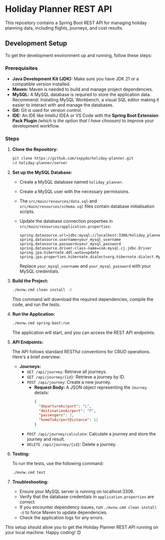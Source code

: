 # Holiday Planner REST API

This repository contains a Spring Boot REST API for managing holiday planning data, including flights, journeys, and cost results.

## Development Setup

To get the development environment up and running, follow these steps:

### Prerequisites

* **Java Development Kit (JDK):** Make sure you have JDK 21 or a compatible version installed.
* **Maven:** Maven is needed to build and manage project dependencies.
* **MySQL:** A MySQL database is required to store the application data. Recommend: Installing MySQL Workbench, a visual SQL editor making it easier to interact with and manage the databases.
* **Git:** Git is used for version control.
* **IDE:** An IDE like IntelliJ IDEA or VS Code with the **Spring Boot Extension Pack Plugin** *(which is the option that I have choosen)* to improve your development workflow.

### Steps

1.  **Clone the Repository:**

    ```bash
    git clone https://github.com/sxpydo/holiday-planner.git
    cd holiday-planner/server
    ```

2.  **Set up the MySQL Database:**

    * Create a MySQL database named `holiday_planner`.
    * Create a MySQL user with the necessary permissions.
    * The `src/main/resources/data.sql` and `src/main/resources/schema.sql` files contain database initialisation scripts.
    * Update the database connection properties in `src/main/resources/application.properties`:

        ```properties
        spring.datasource.url=jdbc:mysql://localhost:3306/holiday_planner
        spring.datasource.username=your_mysql_username
        spring.datasource.password=your_mysql_password
        spring.datasource.driver-class-name=com.mysql.cj.jdbc.Driver
        spring.jpa.hibernate.ddl-auto=update
        spring.jpa.properties.hibernate.dialect=org.hibernate.dialect.MySQL8Dialect
        ```

        Replace `your_mysql_username` and `your_mysql_password` with your MySQL credentials.

3.  **Build the Project:**

    ```bash
    ./mvnw.cmd clean install -U
    ```

    This command will download the required dependencies, compile the code, and run the tests.

4.  **Run the Application:**

    ```bash
    ./mvnw.cmd spring-boot:run
    ```

    The application will start, and you can access the REST API endpoints.

5.  **API Endpoints:**

    The API follows standard RESTful conventions for CRUD operations. Here's a brief overview:

    * **Journeys:**
        * `GET /api/journey`: Retrieve all journeys.
        * `GET /api/journey/{id}`: Retrieve a journey by ID.
        * `POST /api/journey`: Create a new journey.
            * **Request Body:** A JSON object representing the `Journey` details:
                ```json
                {
                  "departureAirport": "L",
                  "destinationAirport": "P",
                  "passengers": 2,
                  "homeToAirportDistance": 12
                }
                ```
        * `POST /api/journey/calculate`: Calculate a journey and store the journey and result.
        * `DELETE /api/journey/{id}`: Delete a journey.

6.  **Testing:**

    To run the tests, use the following command:

    ```bash
    ./mvnw.cmd test
    ```

7.  **Troubleshooting:**

    * Ensure your MySQL server is running on localhost:3306.
    * Verify that the database credentials in `application.properties` are correct.
    * If you encounter dependency issues, run `./mvnw.cmd clean install -U` to force Maven to update dependencies.
    * Check the application logs for any errors.

This setup should allow you to get the Holiday Planner REST API running on your local machine. Happy coding! 😊
